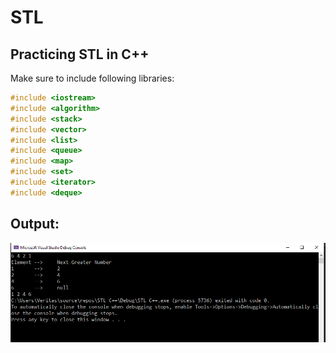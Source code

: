 # STL
## Practicing STL in C++
Make sure to include following libraries:
```c++
#include <iostream>
#include <algorithm>
#include <stack>
#include <vector>
#include <list>
#include <queue>
#include <map>
#include <set>
#include <iterator>
#include <deque>
```
## Output:
![Output](Capture.png)
